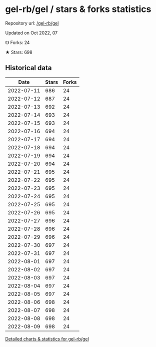 # gel-rb/gel / stars & forks statistics

Repository url: [/gel-rb/gel](https://github.com/gel-rb/gel)

Updated on Oct 2022, 07

☋ Forks: 24

★ Stars: 698

## Historical data
| Date | Stars | Forks |
|------|-------|-------|
| 2022-07-11 | 686 | 24 | 
| 2022-07-12 | 687 | 24 | 
| 2022-07-13 | 692 | 24 | 
| 2022-07-14 | 693 | 24 | 
| 2022-07-15 | 693 | 24 | 
| 2022-07-16 | 694 | 24 | 
| 2022-07-17 | 694 | 24 | 
| 2022-07-18 | 694 | 24 | 
| 2022-07-19 | 694 | 24 | 
| 2022-07-20 | 694 | 24 | 
| 2022-07-21 | 695 | 24 | 
| 2022-07-22 | 695 | 24 | 
| 2022-07-23 | 695 | 24 | 
| 2022-07-24 | 695 | 24 | 
| 2022-07-25 | 695 | 24 | 
| 2022-07-26 | 695 | 24 | 
| 2022-07-27 | 696 | 24 | 
| 2022-07-28 | 696 | 24 | 
| 2022-07-29 | 696 | 24 | 
| 2022-07-30 | 697 | 24 | 
| 2022-07-31 | 697 | 24 | 
| 2022-08-01 | 697 | 24 | 
| 2022-08-02 | 697 | 24 | 
| 2022-08-03 | 697 | 24 | 
| 2022-08-04 | 697 | 24 | 
| 2022-08-05 | 697 | 24 | 
| 2022-08-06 | 698 | 24 | 
| 2022-08-07 | 698 | 24 | 
| 2022-08-08 | 698 | 24 | 
| 2022-08-09 | 698 | 24 | 


[Detailed charts & statistics for gel-rb/gel](https://reviewgithub.com/rep/gel-rb/gel)
